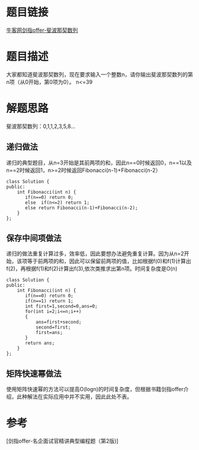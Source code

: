 # 题目链接
[牛客网剑指offer-斐波那契数列](https://www.nowcoder.com/practice/c6c7742f5ba7442aada113136ddea0c3?tpId=13&tqId=11160&tPage=1&rp=1&ru=/ta/coding-interviews&qru=/ta/coding-interviews/question-ranking)
# 题目描述
大家都知道斐波那契数列，现在要求输入一个整数n，请你输出斐波那契数列的第n项（从0开始，第0项为0）。 
n<=39 
# 解题思路
斐波那契数列：0,1,1,2,3,5,8...
## 递归做法
递归的典型题目，从n=3开始是其前两项的和，因此n==0时候返回0，n==1以及n==2时候返回1，n>=2时候返回Fibonacci(n-1)+Fibonacci(n-2）
```
class Solution {
public:
    int Fibonacci(int n) {
       if(n==0) return 0;
       else  if(n<=2) return 1;
       else return Fibonacci(n-1)+Fibonacci(n-2);
    }
};
```
## 保存中间项做法
递归的做法重复计算过多，效率低，因此要想办法避免重复计算。因为从n=2开始，该项等于前两项的和，因此可以保留前两项的值，比如根据f(0)和f(1)计算出f(2)，再根据f(1)和f(2)计算出f(3),依次类推求出第n项。时间复杂度是O(n)
```
class Solution {
public:
    int Fibonacci(int n) {
       if(n==0) return 0;
       if(n==1) return 1;
       int first=1,second=0,ans=0;
       for(int i=2;i<=n;i++)
       {
           ans=first+second;
           second=first;
           first=ans;
       }
       return ans;
    }
};
```
## 矩阵快速幂做法

使用矩阵快速幂的方法可以提高O(logn)的时间复杂度，但根据书籍剑指offer介绍，此种解法在实际应用中并不实用，因此此处不表。

# 参考
[剑指offer-名企面试官精讲典型编程题（第2版)]
